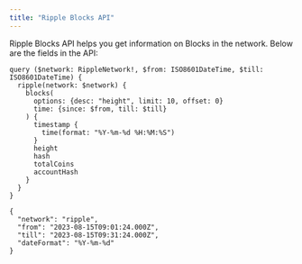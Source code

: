```yaml
---
title: "Ripple Blocks API"
---
```


<head>
<meta name="title" content="Ripple Blocks API"/>

<meta name="description" content="Access real-time Ripple blockchain data with our Blocks API. Monitor blocks, explore the XRP blocks effortlessly"/>

<meta name="keywords" content="Ripple Developer, XRP Developer Ripple Developer Tools,  Ripple API, Ripple Smart Contracts, Ripple Developer Documentation, Ripple Developer Resources, XRP Development Tutorials XRP Explorer, XRP API"/>

<meta name="robots" content="index, follow"/>
<meta http-equiv="Content-Type" content="text/html; charset=utf-8"/>
<meta name="language" content="English"/>

<!-- Open Graph / Facebook -->
<meta property="og:type" content="website" />

<meta property="og:title" content="Ripple Blocks API" />

<meta property="og:description" content="Access real-time Ripple blockchain data with our Blocks API. Monitor blocks, explore the XRP blocks effortlessly"/>

<!-- Twitter -->
<meta property="twitter:card" content="summary_large_image" />

<meta property="twitter:title" content="Ripple Blocks API" />

<meta property="twitter:description" content="Access real-time Ripple blockchain data with our Blocks API. Monitor blocks, explore the XRP blocks effortlessly" />
</head>

Ripple Blocks API helps you get information on Blocks in the network. Below are the fields in the API: 

```
query ($network: RippleNetwork!, $from: ISO8601DateTime, $till: ISO8601DateTime) {
  ripple(network: $network) {
    blocks(
      options: {desc: "height", limit: 10, offset: 0}
      time: {since: $from, till: $till}
    ) {
      timestamp {
        time(format: "%Y-%m-%d %H:%M:%S")
      }
      height
      hash
      totalCoins
      accountHash
    }
  }
}

{
  "network": "ripple",
  "from": "2023-08-15T09:01:24.000Z",
  "till": "2023-08-15T09:31:24.000Z",
  "dateFormat": "%Y-%m-%d"
}
```